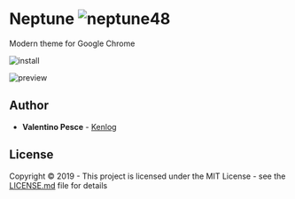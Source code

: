 # Neptune ![neptune48](https://user-images.githubusercontent.com/11728231/60731388-c0580880-9f47-11e9-9090-dc84262af0f5.png)

Modern theme for Google Chrome

![install](https://user-images.githubusercontent.com/11728231/60731260-70794180-9f47-11e9-8d6a-509bc6fc5792.gif)

![preview](https://user-images.githubusercontent.com/11728231/60739565-b4c60b00-9f62-11e9-90ea-94babbeebba5.jpg)

## Author

* **Valentino Pesce** - [Kenlog](https://github.com/kenlog)

## License

Copyright © 2019 - This project is licensed under the MIT License - see the [LICENSE.md](LICENSE) file for details 